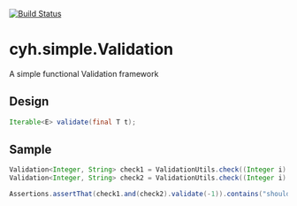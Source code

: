 [![Build Status](https://travis-ci.org/iintothewind/validation.svg?branch=master)](https://travis-ci.org/iintothewind/validation)

# cyh.simple.Validation
A simple functional Validation framework

## Design

```Java
Iterable<E> validate(final T t);
```

## Sample

```Java
Validation<Integer, String> check1 = ValidationUtils.check((Integer i) -> i > 0, "should be greater than zero");
Validation<Integer, String> check2 = ValidationUtils.check((Integer i) -> i < 10, "should be smaller than ten");

Assertions.assertThat(check1.and(check2).validate(-1)).contains("should be greater than zero");
```
